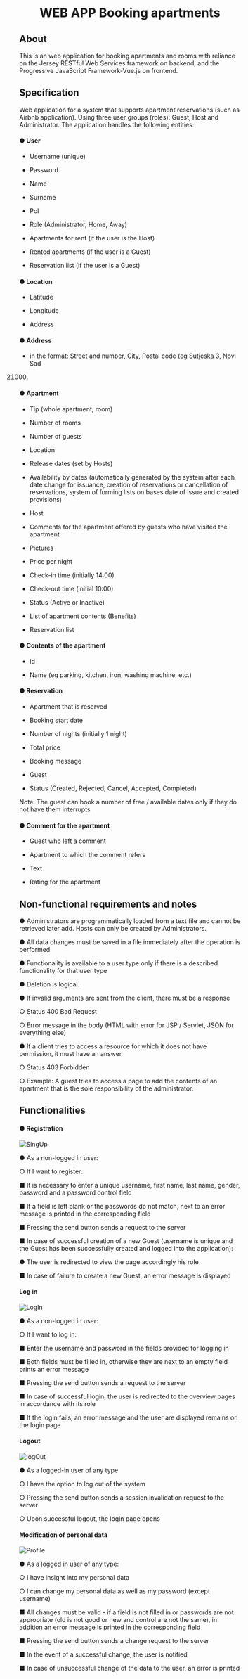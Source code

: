 <h1 align = "center"> WEB APP Booking apartments </h1>

## About

This is an web application for booking apartments and rooms with reliance on the Jersey RESTful Web Services framework on backend, and the Progressive JavaScript Framework-Vue.js on frontend.  

## Specification

Web application for a system that supports apartment reservations (such as Airbnb
application). Using three user groups (roles): Guest, Host and Administrator.
The application handles the following entities:

#### ● User

- Username (unique)

- Password

- Name

- Surname

- Pol

- Role (Administrator, Home, Away)

- Apartments for rent (if the user is the Host)

- Rented apartments (if the user is a Guest)

- Reservation list (if the user is a Guest)

#### ● Location

- Latitude

- Longitude

- Address

#### ● Address

- in the format: Street and number, City, Postal code (eg Sutjeska 3, Novi Sad
21000)

#### ● Apartment

- Tip (whole apartment, room)

- Number of rooms

- Number of guests

- Location

- Release dates (set by Hosts)

- Availability by dates (automatically generated by the system after each date change for
issuance, creation of reservations or cancellation of reservations, system of forming lists on bases
date of issue and created provisions) 

- Host

- Comments for the apartment offered by guests who have visited the apartment

- Pictures

- Price per night

- Check-in time (initially 14:00)

- Check-out time (initial 10:00)

- Status (Active or Inactive)

- List of apartment contents (Benefits)

- Reservation list


#### ● Contents of the apartment 

- id

- Name (eg parking, kitchen, iron, washing machine, etc.)


#### ● Reservation

- Apartment that is reserved

- Booking start date

- Number of nights (initially 1 night)

- Total price

- Booking message

- Guest

- Status (Created, Rejected, Cancel, Accepted, Completed)

Note: The guest can book a number of free / available dates only if they do not have them
interrupts

#### ● Comment for the apartment

- Guest who left a comment

- Apartment to which the comment refers

- Text

- Rating for the apartment

## Non-functional requirements and notes

● Administrators are programmatically loaded from a text file and cannot be retrieved later
add. Hosts can only be created by Administrators.

● All data changes must be saved in a file immediately after the operation is performed

● Functionality is available to a user type only if there is a described functionality for that
user type

● Deletion is logical.

● If invalid arguments are sent from the client, there must be a response

  ○ Status 400 Bad Request

  ○ Error message in the body (HTML with error for JSP / Servlet, JSON for everything else)

● If a client tries to access a resource for which it does not have permission, it must have an answer

  ○ Status 403 Forbidden
  
  ○ Example: A guest tries to access a page to add the contents of an apartment that
    is the sole responsibility of the administrator.
  

## Functionalities

#### ● Registration
![SingUp](https://user-images.githubusercontent.com/49925421/88675446-3e56f680-d0eb-11ea-9e86-44c1947a8d59.jpg)

● As a non-logged in user:

○ If I want to register:

■ It is necessary to enter a unique username, first name, last name, gender, password
and a password control field

■ If a field is left blank or the passwords do not match, next to
an error message is printed in the corresponding field

■ Pressing the send button sends a request to the server

■ In case of successful creation of a new Guest (username is
unique and the Guest has been successfully created and logged into the application):

● The user is redirected to view the page accordingly
his role

■ In case of failure to create a new Guest, an error message is displayed


#### Log in

![LogIn](https://user-images.githubusercontent.com/49925421/88675620-63e40000-d0eb-11ea-9635-0d2568c4fe70.jpg)

● As a non-logged in user:

○ If I want to log in:

■ Enter the username and password in the fields provided for logging in

■ Both fields must be filled in, otherwise they are next to an empty field
prints an error message

■ Pressing the send button sends a request to the server

■ In case of successful login, the user is redirected to the overview
pages in accordance with its role

■ If the login fails, an error message and the user are displayed
remains on the login page

#### Logout

![logOut](https://user-images.githubusercontent.com/49925421/88675872-b6252100-d0eb-11ea-8254-f955c0bcacd6.jpg)

● As a logged-in user of any type

  ○ I have the option to log out of the system

  ○ Pressing the send button sends a session invalidation request to the server

  ○ Upon successful logout, the login page opens
  
#### Modification of personal data

![Profile](https://user-images.githubusercontent.com/49925421/88676776-c7226200-d0ec-11ea-84f6-d47596cceb5a.jpg)

 ● As a logged in user of any type:

 ○ I have insight into my personal data

 ○ I can change my personal data as well as my password (except username)

 ■ All changes must be valid - if a field is not filled in or passwords
are not appropriate (old is not good or new and control are not the same), in addition
an error message is printed in the corresponding field

 ■ Pressing the send button sends a change request to the server

 ■ In the event of a successful change, the user is notified

 ■ In case of unsuccessful change of the data to the user, an error is printed
